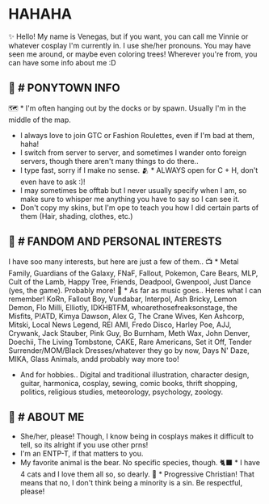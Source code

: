 # HAHAHA
✨ Hello! My name is Venegas, but if you want, you can call me Vinnie or whatever cosplay I'm currently in. I use she/her pronouns. You may have seen me around, or maybe even coloring trees! Wherever you're from, you can have some info about me :D

🍎 # PONYTOWN INFO
---- 

🗺️ * I'm often hanging out by the docks or by spawn. Usually I'm in the middle of the map.
* I always love to join GTC or Fashion Roulettes, even if I'm bad at them, haha!
* I switch from server to server, and sometimes I wander onto foreign servers, though there aren't many things to do there..
* I type fast, sorry if I make no sense.
🫂 * ALWAYS open for C + H, don't even have to ask :)!
* I may sometimes be offtab but I never usually specify when I am, so make sure to whisper me anything you have to say so I can see it.
* Don't copy my skins, but I'm ope to teach you how I did certain parts of them (Hair, shading, clothes, etc.)
  
 🎨 # FANDOM AND PERSONAL INTERESTS
  ----

I have soo many interests, but here are just a few of them..
📺 * Metal Family, Guardians of the Galaxy, FNaF, Fallout, Pokemon, Care Bears, MLP, Cult of the Lamb, Happy Tree, Friends, Deadpool, Gwenpool, Just Dance (yes, the game). Probably more!
🎵 * As far as music goes.. Heres what I can remember! KoRn, Fallout Boy, Vundabar, Interpol, Ash Bricky, Lemon Demon, Flo Milli, Elliotly, IDKHBTFM, whoarethosefreaksonstage, the Misfits, P!ATD, Kimya Dawson, Alex G, The Crane Wives, Ken Ashcorp, Mitski, Local News Legend, REI AMI, Fredo Disco, Harley Poe, AJJ, Crywank, Jack Stauber, Pink Guy, Bo Burnham, Meth Wax, John Denver, Doechii, The Living Tombstone, CAKE, Rare Americans, Set it Off, Tender Surrender/MOM/Black Dresses/whatever they go by now, Days N' Daze, MIKA, Glass Animals, andd probably way more too!
* And for hobbies.. Digital and traditional illustration, character design, guitar, harmonica, cosplay, sewing, comic books, thrift shopping, politics, religious studies, meteorology, psychology, zoology.


:raccoon: # ABOUT ME
----
* She/her, please! Though, I know being in cosplays makes it difficult to tell, so its alright if you use other prns!
* I'm an ENTP-T, if that matters to you.
* My favorite animal is the bear. No specific species, though.
🐈‍⬛ * I have 4 cats and I love them all so, so dearly. 
🙏 * Progressive Christian! That means that no, I don't think being a minority is a sin. Be respectful, please!
